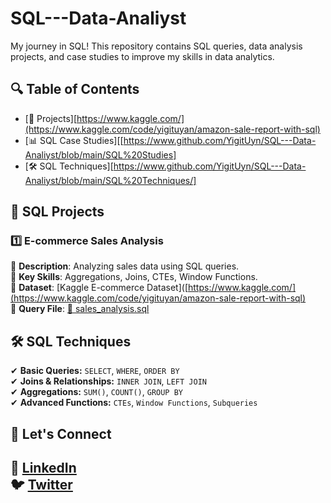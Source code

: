 # SQL---Data-Analiyst
My journey in SQL! This repository contains SQL queries, data analysis projects, and case studies to improve my skills in data analytics.

## 🔍 Table of Contents  
- [📂 Projects][https://www.kaggle.com/](https://www.kaggle.com/code/yigituyan/amazon-sale-report-with-sql) 
- [📊 SQL Case Studies][[https://www.github.com/YigitUyn/SQL---Data-Analiyst/blob/main/SQL%20Studies]
- [🛠️ SQL Techniques][https://www.github.com/YigitUyn/SQL---Data-Analiyst/blob/main/SQL%20Techniques/]
  

## 📂 SQL Projects  
### 1️⃣ E-commerce Sales Analysis  
🔹 **Description**: Analyzing sales data using SQL queries.  
🔹 **Key Skills**: Aggregations, Joins, CTEs, Window Functions.  
🔹 **Dataset**: [Kaggle E-commerce Dataset]([https://www.kaggle.com/](https://www.kaggle.com/code/yigituyan/amazon-sale-report-with-sql)  
🔹 **Query File**: [📄 sales_analysis.sql](sales_analysis.sql) 

## 🛠️ SQL Techniques  
✔ **Basic Queries:** `SELECT`, `WHERE`, `ORDER BY`  
✔ **Joins & Relationships:** `INNER JOIN`, `LEFT JOIN`  
✔ **Aggregations:** `SUM()`, `COUNT()`, `GROUP BY`  
✔ **Advanced Functions:** `CTEs`, `Window Functions`, `Subqueries` 

## 🔗 Let's Connect  
💼 [LinkedIn](www.linkedin.com/in/yigit-uyan-7235a8238)  
🐦 [Twitter]([your-twitter-url](https://x.com/YigitUyn))  
- 
